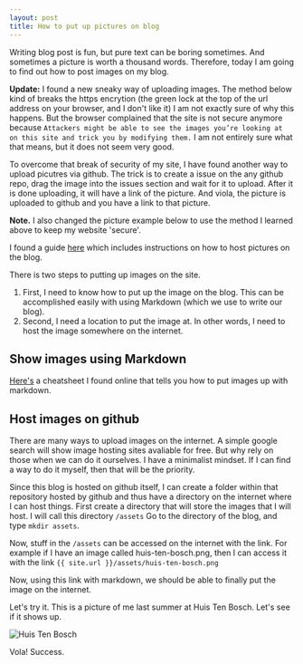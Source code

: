 ```yaml
---
layout: post
title: How to put up pictures on blog
---
```


Writing blog post is fun, but pure text can be boring sometimes. And sometimes a picture is worth a thousand words. Therefore, today I am going to find out how to post images on my blog.


**Update:** I found a new sneaky way of uploading images.
The method below kind of breaks the https encrytion (the green lock at the top of the url address on your browser, and I don't like it)
I am not exactly sure of why this happens. But the browser complained that the site is not secure anymore because
`Attackers might be able to see the images you’re looking at on this site and trick you by modifying them.` I am not entirely sure what that means, but it does not seem very good.

To overcome that break of security of my site, I have found another way to upload picutres via github.
The trick is to create a issue on the any github repo, drag the image into the issues section and wait for it to upload. After it is done uploading, it will have a link of the picture. And viola, the picture is uploaded to github and you have a link to that picture.

**Note.** I also changed the picture example below to use the method I learned above to keep my website 'secure'.

I found a guide [here](http://sgeos.github.io/github/jekyll/2016/08/30/adding_images_and_downloads_to_a_github_pages_jekyll_blog.html) which includes instructions on how to host pictures on the blog.

There is two steps to putting up images on the site.
1. First, I need to know how to put up the image on the blog. This can be accomplished easily with using Markdown (which we use to write our blog).
2. Second, I need a location to put the image at. In other words, I need to host the image somewhere on the internet.

## Show images using Markdown
[Here's](https://github.com/adam-p/markdown-here/wiki/Markdown-Cheatsheet#images) a cheatsheet I found online that tells you how to put images up with markdown.

## Host images on github
There are many ways to upload images on the internet. A simple google search will show image hosting sites avaliable for free. But why rely on those when we can do it ourselves. I have a minimalist mindset. If I can find a way to do it myself, then that will be the priority.

Since this blog is hosted on github itself, I can create a folder within that repository hosted by github and thus have a directory on the internet where I can host things.
First create a directory that will store the images that I will host.
I will call this directory `/assets`
Go to the directory of the blog, and type `mkdir assets`.

Now, stuff in the `/assets` can be accessed on the internet with the link.
For example if I have an image called huis-ten-bosch.png, then I can access it with the link `{{ site.url }}/assets/huis-ten-bosch.png`

Now, using this link with markdown, we should be able to finally put the image on the internet.

Let's try it. This is a picture of me last summer at Huis Ten Bosch. Let's see if it shows up.

![Huis Ten Bosch](https://cloud.githubusercontent.com/assets/13981821/26394719/b15ab6f6-4022-11e7-8445-84774e468491.png)

Vola! Success.
